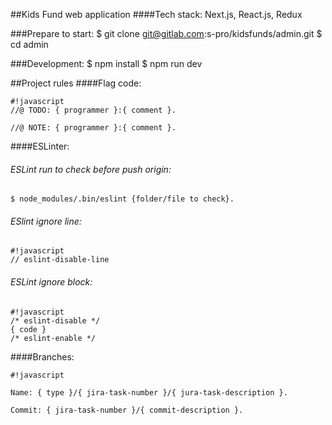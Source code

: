 ##Kids Fund  web application
####Tech stack:
    Next.js, React.js, Redux

###Prepare to start:
    $ git clone git@gitlab.com:s-pro/kidsfunds/admin.git
    $ cd admin

###Development:
    $ npm install
    $ npm run dev

##Project rules
####Flag code:

```
#!javascript
//@ TODO: { programmer }:{ comment }.

//@ NOTE: { programmer }:{ comment }.
```

####ESLinter:
###### ESLint run to check before push origin:

    $ node_modules/.bin/eslint {folder/file to check}.

###### ESlint ignore line:
```
#!javascript
// eslint-disable-line
```
###### ESLint ignore block:

```
#!javascript
/* eslint-disable */
{ code }
/* eslint-enable */
```

####Branches:
```
#!javascript

Name: { type }/{ jira-task-number }/{ jura-task-description }.

Commit: { jira-task-number }/{ commit-description }.
```
